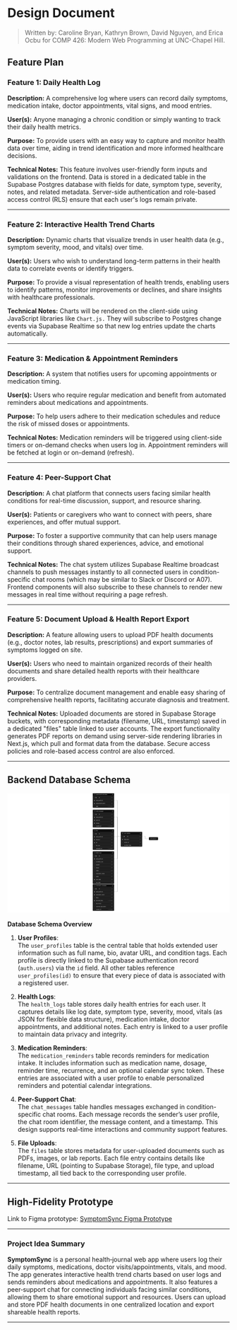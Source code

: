 # Design Document

> Written by: Caroline Bryan, Kathryn Brown, David Nguyen, and Erica Ocbu for COMP 426: Modern Web Programming at UNC-Chapel Hill.

## Feature Plan

### Feature 1: Daily Health Log

**Description:** A comprehensive log where users can record daily symptoms, medication intake, doctor appointments, vital signs, and mood entries.

**User(s):** Anyone managing a chronic condition or simply wanting to track their daily health metrics.

**Purpose:** To provide users with an easy way to capture and monitor health data over time, aiding in trend identification and more informed healthcare decisions.

**Technical Notes:** This feature involves user-friendly form inputs and validations on the frontend. Data is stored in a dedicated table in the Supabase Postgres database with fields for date, symptom type, severity, notes, and related metadata. Server-side authentication and role-based access control (RLS) ensure that each user's logs remain private.

---

### Feature 2: Interactive Health Trend Charts

**Description:** Dynamic charts that visualize trends in user health data (e.g., symptom severity, mood, and vitals) over time.

**User(s):** Users who wish to understand long-term patterns in their health data to correlate events or identify triggers.

**Purpose:** To provide a visual representation of health trends, enabling users to identify patterns, monitor improvements or declines, and share insights with healthcare professionals.

**Technical Notes:** Charts will be rendered on the client-side using JavaScript libraries like `Chart.js.` They will subscribe to Postgres change events via Supabase Realtime so that new log entries update the charts automatically.

---

### Feature 3: Medication & Appointment Reminders

**Description:** A system that notifies users for upcoming appointments or medication timing.

**User(s):** Users who require regular medication and benefit from automated reminders about medications and appointments.

**Purpose:** To help users adhere to their medication schedules and reduce the risk of missed doses or appointments.

**Technical Notes:** Medication reminders will be triggered using client-side timers or on-demand checks when users log in. Appointment reminders will be fetched at login or on-demand (refresh).

---

### Feature 4: Peer-Support Chat

**Description:** A chat platform that connects users facing similar health conditions for real-time discussion, support, and resource sharing.

**User(s):** Patients or caregivers who want to connect with peers, share experiences, and offer mutual support.

**Purpose:** To foster a supportive community that can help users manage their conditions through shared experiences, advice, and emotional support.

**Technical Notes:** The chat system utilizes Supabase Realtime broadcast channels to push messages instantly to all connected users in condition-specific chat rooms (which may be similar to Slack or Discord or A07). Frontend components will also subscribe to these channels to render new messages in real time without requiring a page refresh.

---

### Feature 5: Document Upload & Health Report Export

**Description:** A feature allowing users to upload PDF health documents (e.g., doctor notes, lab results, prescriptions) and export summaries of symptoms logged on site.

**User(s):** Users who need to maintain organized records of their health documents and share detailed health reports with their healthcare providers.

**Purpose:** To centralize document management and enable easy sharing of comprehensive health reports, facilitating accurate diagnosis and treatment.

**Technical Notes:** Uploaded documents are stored in Supabase Storage buckets, with corresponding metadata (filename, URL, timestamp) saved in a dedicated "files" table linked to user accounts. The export functionality generates PDF reports on demand using server-side rendering libraries in Next.js, which pull and format data from the database. Secure access policies and role-based access control are also enforced.

---


## Backend Database Schema

![Database Schema](img/db-schema.png)

**Database Schema Overview**

1. **User Profiles**:  
   The `user_profiles` table is the central table that holds extended user information such as full name, bio, avatar URL, and condition tags. Each profile is directly linked to the Supabase authentication record (`auth.users`) via the `id` field. All other tables reference `user_profiles(id)` to ensure that every piece of data is associated with a registered user.

2. **Health Logs**:  
   The `health_logs` table stores daily health entries for each user. It captures details like log date, symptom type, severity, mood, vitals (as JSON for flexible data structure), medication intake, doctor appointments, and additional notes. Each entry is linked to a user profile to maintain data privacy and integrity.

3. **Medication Reminders**:  
   The `medication_reminders` table records reminders for medication intake. It includes information such as medication name, dosage, reminder time, recurrence, and an optional calendar sync token. These entries are associated with a user profile to enable personalized reminders and potential calendar integrations.

4. **Peer-Support Chat**:  
   The `chat_messages` table handles messages exchanged in condition-specific chat rooms. Each message records the sender’s user profile, the chat room identifier, the message content, and a timestamp. This design supports real-time interactions and community support features.

5. **File Uploads**:  
   The `files` table stores metadata for user-uploaded documents such as PDFs, images, or lab reports. Each file entry contains details like filename, URL (pointing to Supabase Storage), file type, and upload timestamp, all tied back to the corresponding user profile.

---

## High-Fidelity Prototype

Link to Figma prototype: [SymptomSync Figma Prototype](https://www.figma.com/design/YwoQ1OgAPYOfFOwlbf3aP0/COMP-426-Final-Project-Prototype?node-id=2-287&t=yC99fAWyYGJEOY3N-1)

---

### Project Idea Summary

**SymptomSync** is a personal health‑journal web app where users log their daily symptoms, medications, doctor visits/appointments, vitals, and mood. The app generates interactive health trend charts based on user logs and sends reminders about medications and appointments. It also features a peer‑support chat for connecting individuals facing similar conditions, allowing them to share emotional support and resources. Users can upload and store PDF health documents in one centralized location and export shareable health reports.

---
